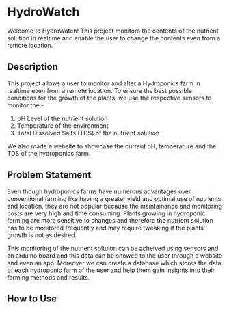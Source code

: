 # HydroWatch

Welcome to HydroWatch! This project monitors the contents of the nutrient solution in realtime and enable the user to change the contents even from a remote location.

## Description

This project allows a user to monitor and alter a Hydroponics farm in realtime even from a remote location. 
To ensure the best possible conditions for the growth of the plants, we use the respective sensors to monitor the -
1) pH Level of the nutrient solution
2) Temperature of the environment
3) Total Dissolved Salts (TDS) of the nutrient solution

We also made a website to showcase the current pH, temoerature and the TDS of the hydroponics farm.

## Problem Statement

Even though hydroponics farms have numerous advantages over conventional farming like having a greater yield and optimal use of nutrients and location, they are not popular because the maintainance and monitoring costs are very high and time consuming. Plants growing in hydroponic farming are more sensitive to changes and therefore the nutrient solution has to be monitored frequently and may require tweaking if the plants' growth is not as desired.

This monitoring of the nutrient soltuion can be acheived using sensors and an arduino board and this data can be showed to the user through a website and even an app. Moreover we can create a database which stores the data of each hydroponic farm of the user and help them gain insights into their farming methods and results.

## How to Use





